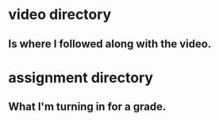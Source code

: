 # video directory
## Is where I followed along with the video.

# assignment directory
## What I'm turning in for a grade.
